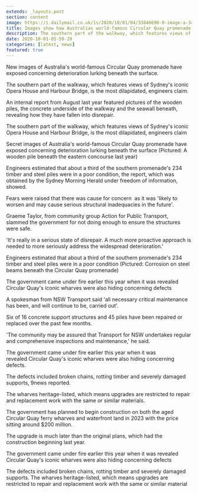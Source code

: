 ```yaml
---
extends: _layouts.post
section: content
image: https://i.dailymail.co.uk/1s/2020/10/01/04/33840690-0-image-a-34_1601523783156.jpg 
title: Images show how Australias world-famous Circular Quay promenade is at serious risk of collapsing 
description: The southern part of the walkway, which features views of Sydneys iconic Opera House and Harbour Bridge, is the most dilapidated, engineers claim. 
date: 2020-10-01-05-59-29 
categories: [latest, news] 
featured: true 
--- 
```

New images of Australia's world-famous Circular Quay promenade have exposed concerning deterioration lurking beneath the surface. 

The southern part of the walkway, which features views of Sydney's iconic Opera House and Harbour Bridge, is the most dilapidated, engineers claim. 

An internal report from August last year featured pictures of the wooden piles, the concrete underside of the walkway and the seawall beneath, revealing how they have fallen into disrepair.

The southern part of the walkway, which features views of Sydney's iconic Opera House and Harbour Bridge, is the most dilapidated, engineers claim 

Secret images of Australia's world-famous Circular Quay promenade have exposed concerning deterioration lurking beneath the surface (Pictured: A wooden pile beneath the eastern concourse last year)

Engineers estimated that about a third of the southern promenade's 234 timber and steel piles were in a poor condition, the report, which was obtained by the Sydney Morning Herald under freedom of information, showed.

Fears were raised that there was cause for concern  as it was 'likely to worsen and may cause serious structural inadequacies in the future'.

Graeme Taylor, from community group Action for Public Transport, slammed the government for not doing enough to ensure the structures were safe. 

'It's really in a serious state of disrepair. A much more proactive approach is needed to more seriously address the widespread deterioration.'

Engineers estimated that about a third of the southern promenade's 234 timber and steel piles were in a poor condition (Pictured: Corrosion on steel beams beneath the Circular Quay promenade)

The government came under fire earlier this year when it was revealed Circular Quay's iconic wharves were also hiding concerning defects

A spokesman from NSW Transport said 'all necessary critical maintenance has been, and will continue to be, carried out'.

Six of 16 concrete support structures and 45 piles have been repaired or replaced over the past few months. 

'The community may be assured that Transport for NSW undertakes regular and comprehensive inspections and maintenance,' he said.

The government came under fire earlier this year when it was revealed Circular Quay's iconic wharves were also hiding concerning defects. 

The defects included broken chains, rotting timber and severely damaged supports, 9news reported. 

The wharves heritage-listed, which means upgrades are restricted to repair and replacement work with the same or similar materials. 

The government has planned to begin construction on both the aged Circular Quay ferry wharves and waterfront land in 2023 with the price sitting around $200 million.

The upgrade is much later than the original plans, which had the construction beginning last year. 

The government came under fire earlier this year when it was revealed Circular Quay's iconic wharves were also hiding concerning defects

The defects included broken chains, rotting timber and severely damaged supports. The wharves heritage-listed, which means upgrades are restricted to repair and replacement work with the same or similar material

